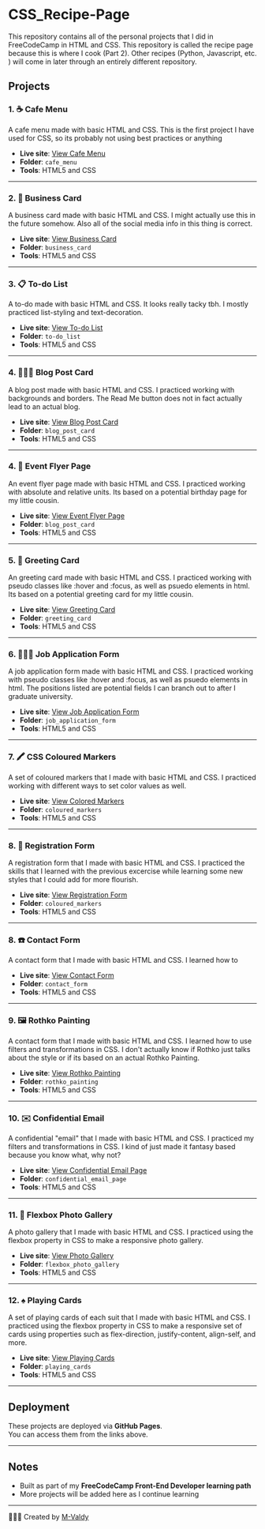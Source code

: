 # CSS_Recipe-Page
This repository contains all of the personal projects that I did in FreeCodeCamp in HTML and CSS. This repository is called the recipe page because this is where I cook (Part 2). Other recipes (Python, Javascript, etc. ) will come in later through an entirely different repository.

## Projects

### 1. ☕️ Cafe Menu
A cafe menu made with basic HTML and CSS. This is the first project I have used for CSS, so its probably not using best practices or anything 

- **Live site**: [View Cafe Menu](https://m-valdy.github.io/CSS_Recipe-Page/cafe_menu/index.html)
- **Folder**: `cafe_menu`
- **Tools**: HTML5 and CSS

---
### 2. 🪪 Business Card
A business card made with basic HTML and CSS. I might actually use this in the future somehow. Also all of the social media info in this thing is correct.

- **Live site**: [View Business Card](https://m-valdy.github.io/CSS_Recipe-Page/business_card/index.html)
- **Folder**: `business_card`
- **Tools**: HTML5 and CSS

---
### 3. 📋 To-do List
A to-do made with basic HTML and CSS. It looks really tacky tbh. I mostly practiced list-styling and text-decoration.

- **Live site**: [View To-do List](https://m-valdy.github.io/CSS_Recipe-Page/todo_list/index.html)
- **Folder**: `to-do_list`
- **Tools**: HTML5 and CSS

---
### 4. 👩🏽‍💻 Blog Post Card
A blog post made with basic HTML and CSS. I practiced working with backgrounds and borders. The Read Me button does not in fact actually lead to an actual blog.

- **Live site**: [View Blog Post Card](https://m-valdy.github.io/CSS_Recipe-Page/blog_post_card/index.html)
- **Folder**: `blog_post_card`
- **Tools**: HTML5 and CSS

---
### 4. 🎂 Event Flyer Page
An event flyer page made with basic HTML and CSS. I practiced working with absolute and relative units. Its based on a potential birthday page for my little cousin.

- **Live site**: [View Event Flyer Page](https://m-valdy.github.io/CSS_Recipe-Page/blog_post_card/index.html)
- **Folder**: `blog_post_card`
- **Tools**: HTML5 and CSS

---
### 5. 🥳 Greeting Card
An greeting card made with basic HTML and CSS. I practiced  working with pseudo classes like :hover and :focus, as well as psuedo elements in html. Its based on a potential greeting card for my little cousin.

- **Live site**: [View Greeting Card](https://m-valdy.github.io/CSS_Recipe-Page/greeting_card/index.html)
- **Folder**: `greeting_card`
- **Tools**: HTML5 and CSS

---
### 6. 👩🏽‍💻 Job Application Form
A job application form  made with basic HTML and CSS. I practiced working with pseudo classes like :hover and :focus, as well as psuedo elements in html. The positions listed are potential fields I can branch out to after I graduate university.

- **Live site**: [View Job Application Form](https://m-valdy.github.io/CSS_Recipe-Page/job_application_form/index.html)
- **Folder**: `job_application_form`
- **Tools**: HTML5 and CSS

---
### 7. 🖍️ CSS Coloured Markers
A set of coloured markers that I made with basic HTML and CSS. I practiced working with different ways to set color values as well. 

- **Live site**: [View Colored Markers](https://m-valdy.github.io/CSS_Recipe-Page/coloured_markers/index.html)
- **Folder**: `coloured_markers`
- **Tools**: HTML5 and CSS

---
### 8. 👔 Registration Form
A registration form that I made with basic HTML and CSS. I practiced the skills that I learned with the previous excercise while learning some new styles that I could add for more flourish. 

- **Live site**: [View Registration Form](https://m-valdy.github.io/CSS_Recipe-Page/registration_form/index.html)
- **Folder**: `coloured_markers`
- **Tools**: HTML5 and CSS

---
### 8. ☎️ Contact Form
A contact form that I made with basic HTML and CSS. I learned how to 

- **Live site**: [View Contact Form](https://m-valdy.github.io/CSS_Recipe-Page/contact_form/index.html)
- **Folder**: `contact_form`
- **Tools**: HTML5 and CSS

---
### 9. 🖼️ Rothko Painting
A contact form that I made with basic HTML and CSS. I learned how to use filters and transformations in CSS. I don't actually know if Rothko just talks about the style or if its based on an actual Rothko Painting.

- **Live site**: [View Rothko Painting](https://m-valdy.github.io/CSS_Recipe-Page/rothko_painting/index.html)
- **Folder**: `rothko_painting`
- **Tools**: HTML5 and CSS

---
### 10. ✉️ Confidential Email
A confidential "email" that I made with basic HTML and CSS. I practiced my filters and transformations in CSS. I kind of just made it fantasy based because you know what, why not?

- **Live site**: [View Confidential Email Page](https://m-valdy.github.io/CSS_Recipe-Page/confidential_email_page/index.html)
- **Folder**: `confidential_email_page`
- **Tools**: HTML5 and CSS

---
### 11. 📸 Flexbox Photo Gallery
A photo gallery that I made with basic HTML and CSS. I practiced using the flexbox property in CSS to make a responsive photo gallery.

- **Live site**: [View Photo Gallery](https://m-valdy.github.io/CSS_Recipe-Page/flexbox_photo_gallery/index.html)
- **Folder**: `flexbox_photo_gallery`
- **Tools**: HTML5 and CSS

---
### 12. ♠️ Playing Cards
A set of playing cards of each suit that I made with basic HTML and CSS. I practiced using the flexbox property in CSS to make a responsive set of cards using properties such as flex-direction, justify-content, align-self, and more.

- **Live site**: [View Playing Cards](https://m-valdy.github.io/CSS_Recipe-Page/playing_cards/index.html)
- **Folder**: `playing_cards`
- **Tools**: HTML5 and CSS

---
##  Deployment

These projects are deployed via **GitHub Pages**.  
You can access them from the links above.

---

##  Notes

- Built as part of my **FreeCodeCamp Front-End Developer learning path**
- More projects will be added here as I continue learning

---

👩🏽‍💻 Created by [M-Valdy](https://github.com/M-Valdy)